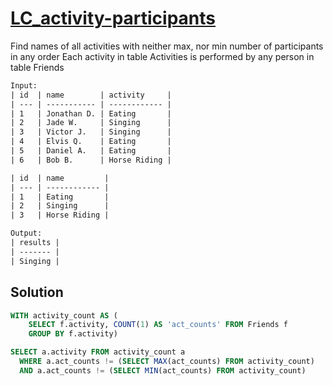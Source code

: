 # [LC_activity-participants](https://leetcode.com/problems/activity-participants)

Find names of all activities with neither max, nor min number of participants in any order
Each activity in table Activities is performed by any person in table Friends

```txt
Input: 
| id  | name        | activity     |
| --- | ----------- | ------------ |
| 1   | Jonathan D. | Eating       |
| 2   | Jade W.     | Singing      |
| 3   | Victor J.   | Singing      |
| 4   | Elvis Q.    | Eating       |
| 5   | Daniel A.   | Eating       |
| 6   | Bob B.      | Horse Riding |

| id  | name         |
| --- | ------------ |
| 1   | Eating       |
| 2   | Singing      |
| 3   | Horse Riding |

Output:
| results |
| ------- |
| Singing |
```

## Solution

```sql
WITH activity_count AS (
    SELECT f.activity, COUNT(1) AS 'act_counts' FROM Friends f
    GROUP BY f.activity)

SELECT a.activity FROM activity_count a
  WHERE a.act_counts != (SELECT MAX(act_counts) FROM activity_count)
  AND a.act_counts != (SELECT MIN(act_counts) FROM activity_count)
```
